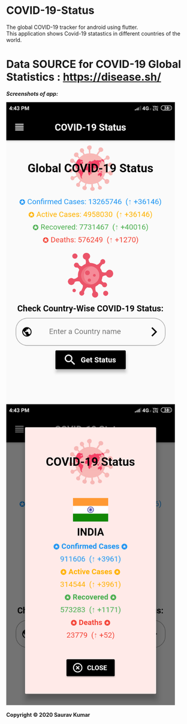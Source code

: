 # COVID-19-Status
The global COVID-19 tracker for android using flutter.    
This application shows Covid-19 statastics in different countries of the world.  
# Data SOURCE for COVID-19 Global Statistics : <a href="https://disease.sh/">https://disease.sh/</a>

<b>*Screenshots of app:*</b>    

<img src="./Screenshots/ss1.png" width=450>  <img src="./Screenshots/ss2.png" width=450>    

<b>Copyright © 2020 Saurav Kumar</b>
